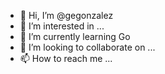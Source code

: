 - 👋 Hi, I’m @gegonzalez
- 👀 I’m interested in ...
- 🌱 I’m currently learning Go
- 💞️ I’m looking to collaborate on ...
- 📫 How to reach me ...

<!---
gegonzalez/gegonzalez is a ✨ special ✨ repository because its `README.md` (this file) appears on your GitHub profile.
You can click the Preview link to take a look at your changes.
--->
